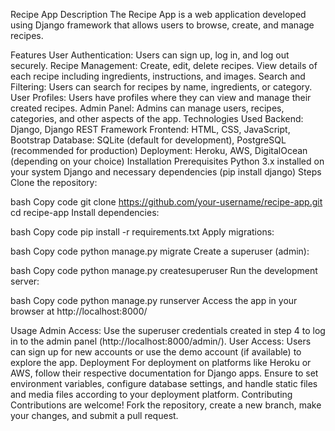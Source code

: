 Recipe App
Description
The Recipe App is a web application developed using Django framework that allows users to browse, create, and manage recipes.

Features
User Authentication: Users can sign up, log in, and log out securely.
Recipe Management:
Create, edit, delete recipes.
View details of each recipe including ingredients, instructions, and images.
Search and Filtering: Users can search for recipes by name, ingredients, or category.
User Profiles: Users have profiles where they can view and manage their created recipes.
Admin Panel: Admins can manage users, recipes, categories, and other aspects of the app.
Technologies Used
Backend: Django, Django REST Framework
Frontend: HTML, CSS, JavaScript, Bootstrap
Database: SQLite (default for development), PostgreSQL (recommended for production)
Deployment: Heroku, AWS, DigitalOcean (depending on your choice)
Installation
Prerequisites
Python 3.x installed on your system
Django and necessary dependencies (pip install django)
Steps
Clone the repository:

bash
Copy code
git clone https://github.com/your-username/recipe-app.git
cd recipe-app
Install dependencies:

bash
Copy code
pip install -r requirements.txt
Apply migrations:

bash
Copy code
python manage.py migrate
Create a superuser (admin):

bash
Copy code
python manage.py createsuperuser
Run the development server:

bash
Copy code
python manage.py runserver
Access the app in your browser at http://localhost:8000/

Usage
Admin Access: Use the superuser credentials created in step 4 to log in to the admin panel (http://localhost:8000/admin/).
User Access: Users can sign up for new accounts or use the demo account (if available) to explore the app.
Deployment
For deployment on platforms like Heroku or AWS, follow their respective documentation for Django apps.
Ensure to set environment variables, configure database settings, and handle static files and media files according to your deployment platform.
Contributing
Contributions are welcome! Fork the repository, create a new branch, make your changes, and submit a pull request.
